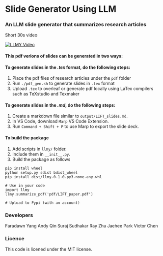 # Slide Generator Using LLM

### An LLM slide generator that summarizes research articles

Short 30s video

[![LLMY Video](https://img.youtube.com/vi/IcEGcZFxXbw/0.jpg)](https://www.youtube.com/watch?v=IcEGcZFxXbw)


#### This pdf verions of slides can be generated in two ways:

#### To generate slides in the *.tex* format, do the following steps:
1. Place the pdf files of research articles under the `pdf` folder
2. Run `./pdf_gen.sh` to generate slides in `.tex` format
3. Upload `.tex` to overleaf or generate pdf locally using LaTex compilers such as TeXstudio and Texmaker

#### To generate slides in the *.md*, do the following steps:
1. Create a markdown file similar to `output/LIFT_slides.md`.
2. In VS Code, download `Marp` VS Code Extension.
3. Run `Command + Shift + P` to use Marp to export the slide deck.

#### To build the package
1. Add scripts in `llmy/` folder.
2. Include them in `__init__.py`.
3. Build the package as follows
```
pip install wheel
python setup.py sdist bdist_wheel
pip install dist/llmy-0.1.0-py3-none-any.whl

# Use in your code
import llmy
llmy.summarize_pdf('pdf/LIFT_paper.pdf')

# Upload to Pypi (with an account)
```

### Developers
Faradawn Yang
Andy Qin
Suraj Sudhakar
Ray Zhu
Jaehee Park
Victor Chen

### Licence
This code is licened under the MIT license.